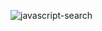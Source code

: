 
![javascript-search](https://user-images.githubusercontent.com/114434167/208114189-b16dc18a-58fd-41a7-9f5b-ea3248f69201.gif)
